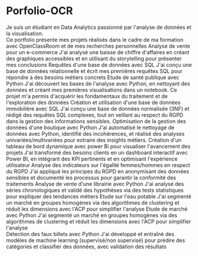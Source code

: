 # Porfolio-OCR
Je suis un étudiant en Data Analytics passionné par l'analyse de données et la visualisation.  
Ce portfolio présente mes projets réalisés dans le cadre de ma formation avec OpenClassRoom et de mes recherches personnelles
Analyse de vente pour un e-commerce
  J'ai analysé une baisse de chiffre d'affaires en créant des graphiques accessibles et en utilisant du storytelling pour présenter mes conclusions
Requêtes d'une base de données avec SQL
  J'ai conçu une base de données relationnelle et écrit mes premières requêtes SQL pour répondre à des besoins métiers concrets
Etude de santé publique avec Python
  J'ai découvert les bases de l'analyse avec Python, en nettoyant des données et créant mes premières visualisations dans un notebook. Ce projet m'a permis d'acquérir les fondamentaux du traitement et de l'exploration des données
Création et utilisation d'une base de données immobilière avec SQL
  J'ai conçu une base de données normalisée (3NF) et rédigé des requêtes SQL complexes, tout en veillant au respect du RGPD dans la gestion des informations sensibles.
Optimisation de la gestion des données d'une boutique avec Python
  J'ai automatisé le nettoyage de données avec Python, identifié des incohérences, et réalisé des analyses univariées/multivariées pour extraire des insights métiers.
Création d'un tableau de bord dynamique avec power Bi pour visualiser l'avancement des projets
  J'ai transformé des besoins clients en un dashboard interactif avec Power BI, en intégrant des KPI pertinents et en optimisant l'expérience utilisateur
Analyse des indicateurs sur l'égalité femmes/hommes en respect du RGPD
  J'ai appliqué les principes du RGPD en anonymisant des données sensibles et documenté les processus pour garantir la conformité des traitements
Analyse de vente d'une librairie avec Python
  J'ai analysé des séries chronologiques et validé des hypothèses via des tests statistiques pour expliquer des tendances métiers
Etude sur l'eau potable
  J'ai segmenté un marché en groupes homogènes via des algorithmes de clustering et réduit les dimensions avec l'ACP pour simplifier l'analyse
Etude de marché avec Python
  J'ai segmenté un marché en groupes homogènes via des algorithmes de clustering et réduit les dimensions avec l'ACP pour simplifier l'analyse  
Détection des faux billets avec Python
  J'ai développé et entraîné des modèles de machine learning (supervisé/non supervisé) pour prédire des catégories et classifier des données, avec validation des résultats
